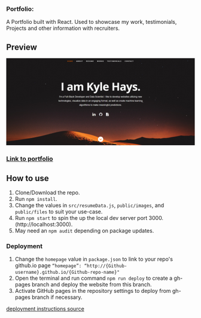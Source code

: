 ### Portfolio:

A Portfolio built with React. Used to showcase my work, testimonials, Projects and other information with recruiters.

## Preview

![Preview](public/images/website_preview.png)

### [Link to portfolio](https://cruddyshad0w.github.io/Portfolio/)

## How to use

1. Clone/Download the repo.
2. Run `npm install`.
3. Change the values in `src/resumeData.js`, `public/images`, and `public/files` to suit your use-case.
4. Run `npm start` to spin the up the local dev server port 3000.(http://localhost:3000).
5. May need an `npm audit` depending on package updates.

### Deployment

1. Change the `homepage` value in `package.json` to link to your repo's github.io page `“homepage”: “http://{Github-username}.github.io/{Github-repo-name}"`
2. Open the terminal and run command `npm run deploy` to create a gh-pages branch and deploy the website from this branch.
3. Activate GitHub pages in the repository settings to deploy from gh-pages branch if necessary.

[deployment instructions source](https://medium.com/mobile-web-dev/how-to-build-and-deploy-a-react-app-to-github-pages-in-less-than-5-minutes-d6c4ffd30f14)
